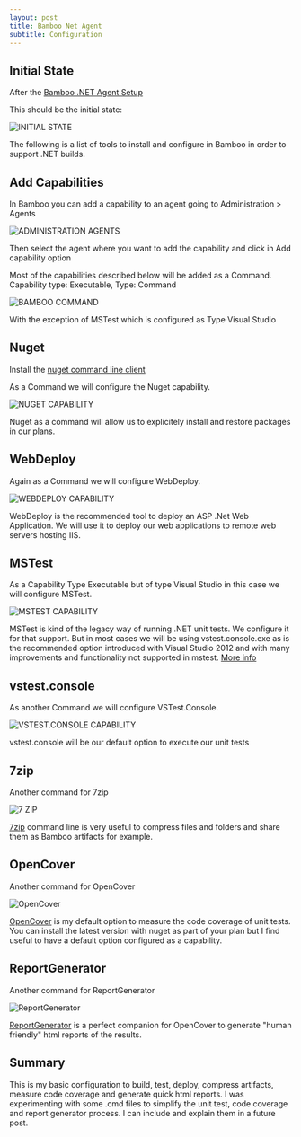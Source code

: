 ```yaml
---
layout: post
title: Bamboo Net Agent
subtitle: Configuration
---
```


## Initial State

After the [Bamboo .NET Agent Setup](https://mamcer.github.io/2016-12-24-bamboo-net-agent/) 

This should be the initial state:

![INITIAL STATE](../img/2017-01-21-bamboo-net-agent-config/01-initial-state.png)

The following is a list of tools to install and configure in Bamboo in order to support .NET builds.

## Add Capabilities

In Bamboo you can add a capability to an agent going to Administration > Agents

![ADMINISTRATION AGENTS](../img/2017-01-21-bamboo-net-agent-config/06-administration-agents.png)

Then select the agent where you want to add the capability and click in Add capability option

Most of the capabilities described below will be added as a Command. Capability type: Executable, Type: Command

![BAMBOO COMMAND](../img/2017-01-21-bamboo-net-agent-config/07-command.png)

With the exception of MSTest which is configured as Type Visual Studio

## Nuget

Install the [nuget command line client](https://dist.nuget.org/win-x86-commandline/latest/nuget.exe)

As a Command we will configure the Nuget capability. 

![NUGET CAPABILITY](../img/2017-01-21-bamboo-net-agent-config/02-nuget-capability.png)

Nuget as a command will allow us to explicitely install and restore packages in our plans.

## WebDeploy

Again as a Command we will configure WebDeploy.

![WEBDEPLOY CAPABILITY](../img/2017-01-21-bamboo-net-agent-config/03-webdeploy-capability.png)

WebDeploy is the recommended tool to deploy an ASP .Net Web Application. We will use it to deploy our web applications to remote web servers hosting IIS.

## MSTest

As a Capability Type Executable but of type Visual Studio in this case we will configure MSTest.

![MSTEST CAPABILITY](../img/2017-01-21-bamboo-net-agent-config/04-mstest-capability.png)

MSTest is kind of the legacy way of running .NET unit tests. We configure it for that support. But in most cases we will be using vstest.console.exe as is the recommended option introduced with Visual Studio 2012 and with many improvements and functionality not supported in mstest. [More info](https://msdn.microsoft.com/en-us/library/ms182486.aspx)

## vstest.console

As another Command we will configure VSTest.Console.

![VSTEST.CONSOLE CAPABILITY](../img/2017-01-21-bamboo-net-agent-config/05-vstest.console-capability.png)

vstest.console will be our default option to execute our unit tests

## 7zip

Another command for 7zip

![7 ZIP](../img/2017-01-21-bamboo-net-agent-config/08-7zip-capability.png)

[7zip](http://www.7-zip.org/download.html) command line is very useful to compress files and folders and share them as Bamboo artifacts for example.

## OpenCover

Another command for OpenCover

![OpenCover](../img/2017-01-21-bamboo-net-agent-config/09-opencover-capability.png)

[OpenCover](https://github.com/opencover/opencover) is my default option to measure the code coverage of unit tests. You can install the latest version with nuget as part of your plan but I find useful to have a default option configured as a capability.  

## ReportGenerator

Another command for ReportGenerator

![ReportGenerator](../img/2017-01-21-bamboo-net-agent-config/10-reportgenerator-capability.png)

[ReportGenerator](https://github.com/danielpalme/ReportGenerator) is a perfect companion for OpenCover to generate "human friendly" html reports of the results.  

## Summary

This is my basic configuration to build, test, deploy, compress artifacts, measure code coverage and generate quick html reports. I was experimenting with some .cmd files to simplify the unit test, code coverage and report generator process. I can include and explain them in a future post.
